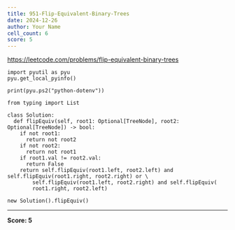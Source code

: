 ```yaml
---
title: 951-Flip-Equivalent-Binary-Trees
date: 2024-12-26
author: Your Name
cell_count: 6
score: 5
---
```


https://leetcode.com/problems/flip-equivalent-binary-trees


```
import pyutil as pyu
pyu.get_local_pyinfo()
```


```
print(pyu.ps2("python-dotenv"))
```


```
from typing import List
```


```
class Solution:
  def flipEquiv(self, root1: Optional[TreeNode], root2: Optional[TreeNode]) -> bool:
    if not root1:
      return not root2
    if not root2:
      return not root1
    if root1.val != root2.val:
      return False
    return self.flipEquiv(root1.left, root2.left) and self.flipEquiv(root1.right, root2.right) or \
        self.flipEquiv(root1.left, root2.right) and self.flipEquiv(
        root1.right, root2.left)
```


```
new Solution().flipEquiv()
```


---
**Score: 5**